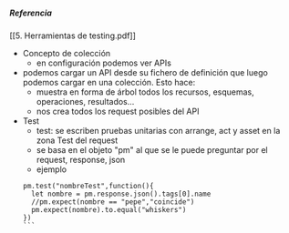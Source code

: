 
##### Referencia
[[5. Herramientas de testing.pdf]]

- Concepto de colección
	- en configuración podemos ver APIs
- podemos cargar un API desde su fichero de definición que luego podemos cargar en una colección. Esto hace:
	- muestra en forma de árbol todos los recursos, esquemas, operaciones, resultados...
	- nos crea todos los request posibles del API
- Test
	- test: se escriben pruebas unitarias con arrange, act y asset en la zona Test del request
	- se basa en el objeto "pm" al que se le puede preguntar por el request, response, json
	- ejemplo
	````
	pm.test("nombreTest",function(){
	  let nombre = pm.response.json().tags[0].name
	  //pm.expect(nombre == "pepe","coincide")  
	  pm.expect(nombre).to.equal("whiskers")
	})
	```